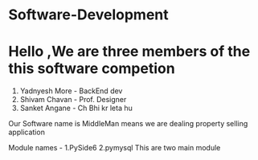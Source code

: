 # Software-Development
# Hello ,We are three members of the this software competion 
1. Yadnyesh More - BackEnd dev
2. Shivam Chavan - Prof. Designer
3. Sanket Angane - Ch Bhi kr leta hu


Our Software name is MiddleMan means we are dealing property selling application 

Module names -
1.PySide6
2.pymysql
This are two main module 
   

